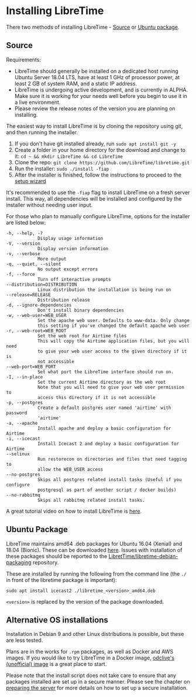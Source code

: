 # Installing LibreTime
There two methods of installing LibreTime - [Source](#source) or
[Ubuntu package](#ubuntu-package).

## Source

Requirements:

- LibreTime should generally be installed on a dedicated host running Ubuntu Server 18.04 LTS, have at least 1 GHz of processor power, at least 2 GB of system RAM, and a static IP address.
- LibreTime is undergoing active development, and is currently in ALPHA. Make sure it is working for your needs well before you begin to use it in a live environment.
- Please review the release notes of the version you are planning on installing.

The easiest way to install LibreTime is by cloning the repository using git, and
then running the installer.

1. If you don't have git installed already, run `sudo apt install git -y`
2. Create a folder in your home directory for the download and change to it: `cd ~ && mkdir LibreTime && cd LibreTime`
3. Clone the repo: `git clone https://github.com/LibreTime/libretime.git`
4. Run the installer: `sudo ./install -fiap`
5. After the installer is finished, follow the instructions to proceed to the [setup wizard](manual/getting-started/index.md)

It's recommended to use the `-fiap` flag to install LibreTime on a fresh server install. This way,
all dependencies will be installed and configured by the installer without needing user input.

For those who plan to manually configure LibreTime, options for the installer are listed below:
```
-h, --help, -?
            Display usage information
-V, --version
            Display version information
-v, --verbose
            More output
-q, --quiet, --silent
            No output except errors
-f, --force
            Turn off interactive prompts
--distribution=DISTRIBUTION
            Linux distribution the installation is being run on
--release=RELEASE
            Distribution release
-d, --ignore-dependencies
            Don't install binary dependencies
-w, --web-user=WEB_USER
            Set the apache web user. Defaults to www-data. Only change
            this setting if you've changed the default apache web user
-r, --web-root=WEB_ROOT
            Set the web root for Airtime files
            This will copy the Airtime application files, but you will need
            to give your web user access to the given directory if it is
            not accessible
--web-port=WEB_PORT
            Set what port the LibreTime interface should run on.
-I, --in-place
            Set the current Airtime directory as the web root
            Note that you will need to give your web user permission to
            access this directory if it is not accessible
-p, --postgres
            Create a default postgres user named 'airtime' with password
            'airtime'
-a, --apache
            Install apache and deploy a basic configuration for Airtime
-i, --icecast
            Install Icecast 2 and deploy a basic configuration for Airtime
--selinux
            Run restorecon on directories and files that need tagging to
            allow the WEB_USER access
--no-postgres
            Skips all postgres related install tasks (Useful if you configure
            postgresql as part of another script / docker builds)
--no-rabbitmq
            Skips all rabbitmq related install tasks.
```

A great tutorial video on how to install LibreTime is [here](https://www.youtube.com/watch?v=Djo_55LgjXE).

## Ubuntu Package
LibreTime maintains amd64 .deb packages for Ubuntu 16.04 (Xenial) and 18.04
(Bionic). These can be downloaded [here](https://github.com/LibreTime/libretime-debian-packaging/releases).
Issues with installation of these packages should be reported to the
[LibretTime/libretime-debian-packaging](https://github.com/LibreTime/libretime-debian-packaging)
repository.

These are installed by running the following from the command line (the `./` in
front of the libretime package is important):

```
sudo apt install icecast2 ./libretime_<version>_amd64.deb
```
`<version>` is replaced by the version of the package downloaded.

## Alternative OS installations
Installation in Debian 9 and other Linux distributions is possible, but these
are less tested.

Plans are in the works for `.rpm` packages, as well as Docker and AWS images. If you would like to try LibreTime in a Docker image, [odclive's (unofficial) image](https://hub.docker.com/r/odclive/libretime-docker) is a great place to start.

Please note that the install script does not take care to ensure that any
packages installed are set up in a secure manner. Please see the chapter on
[preparing the server](manual/preparing-the-server) for more details on
how to set up a secure installation.
